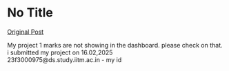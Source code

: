 # No Title

[Original Post](https://discourse.onlinedegree.iitm.ac.in/t/168916/1)

<p>My project 1 marks are not showing in the dashboard. please check on that. i submitted my project on 16.02,2025<br>
23f3000975@ds.study.iitm.ac.in  - my id</p>